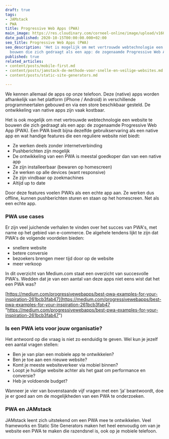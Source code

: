 ```yaml
---
draft: true
tags:
- JAMstack
- PWA
title: Progressive Web Apps (PWA)
main_image: https://res.cloudinary.com/corneel-online/image/upload/v1603361541/corneelonline/progressive-web-app_zyj9ba.jpg
date_published: 2020-10-15T00:00:00.000+02:00
seo_title: Progressive Web Apps (PWA)
seo_description: 'Het is mogelijk om met vertrouwde webtechnologie een website te
  bouwen die zich gedraagt als een app: de zogenaamde Progressive Web App (PWA).'
published: true
related_articles:
- content/posts/mobile-first.md
- content/posts/jamstack-de-methode-voor-snelle-en-veilige-websites.md
- content/posts/static-site-generators.md

---
```

We kennen allemaal de apps op onze telefoon. Deze (native) apps worden afhankelijk van het platform (iPhone / Android) in verschillende programmeertalen gebouwd en via een store beschikbaar gesteld. De ontwikkeling van native apps zijn vaak kostbaar.

Het is ook mogelijk om met vertrouwde webtechnologie een website te bouwen die zich gedraagt als een app: de zogenaamde Progressive Web App (PWA). Een PWA biedt bijna dezelfde gebruikservaring als een native app en wat handige features die een reguliere website niet biedt:

* Ze werken deels zonder internetverbinding
* Pushberichten zijn mogelijk
* De ontwikkeling van een PWA is meestal goedkoper dan van een native app
* Ze zijn installeerbaar (bewaren op homescreen)
* Ze werken op alle devices (want responsive)
* Ze zijn vindbaar op zoekmachines
* Altijd up to date

Door deze features voelen PWA’s als een echte app aan. Ze werken dus offline, kunnen pushberichten sturen en staan op het homescreen. Net als een echte app.

### PWA use cases

Er zijn veel juichende verhalen te vinden over het succes van PWA's, met name op het gebied van e-commerce. De algehele tendens lijkt te zijn dat PWA's de volgende voordelen bieden:

* snellere website
* betere conversie
* bezoekers brengen meer tijd door op de website
* meer verkoop

In dit overzicht van Medium.com staat een overzicht van succesvolle PWA's. Wedden dat je van een aantal van deze apps niet eens wist dat het een PWA was?

[https://medium.com/progressivewebapps/best-pwa-examples-for-your-inspiration-261bcb3fab47](https://medium.com/progressivewebapps/best-pwa-examples-for-your-inspiration-261bcb3fab47 "https://medium.com/progressivewebapps/best-pwa-examples-for-your-inspiration-261bcb3fab47")

### Is een PWA iets voor jouw organisatie?

Het antwoord op die vraag is niet zo eenduidig te geven. Wel kun je jezelf een aantal vragen stellen:

* Ben je van plan een mobiele app te ontwikkelen?
* Ben je toe aan een nieuwe website?
* Komt je meeste websiteverkeer via mobiel binnen?
* Loopt je huidige website achter als het gaat om performance en conversie?
* Heb je voldoende budget?

Wanneer je vier van bovenstaande vijf vragen met een ‘ja’ beantwoordt, doe je er goed aan om de mogelijkheden van een PWA te onderzoeken.

### PWA en JAMstack

JAMstack leent zich uitstekend om een PWA mee te ontwikkelen. Veel frameworks en Static Site Generators maken het heel eenvoudig om van je website een PWA te maken die razendsnel is, ook op je mobiele telefoon.